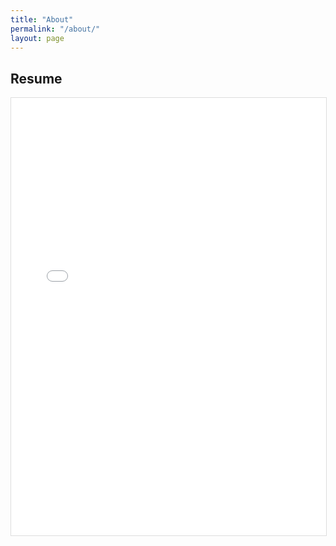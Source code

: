 ```yaml
---
title: "About"
permalink: "/about/"
layout: page
---
```


## Resume


<iframe
  src="{{ '/assets/Resume.pdf' | relative_url }}"
  width="100%"
  height="700px"
  style="border:1px solid #ddd"
>
  <!-- fallback content for non-PDF browsers -->
  This browser can’t display PDFs inline.  
  <a href="{{ '/assets/Resume.pdf' | relative_url }}">
    Download the PDF instead
  </a>.
</iframe>
